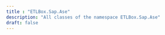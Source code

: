 ```yaml
---
title : "ETLBox.Sap.Ase"
description: "All classes of the namespace ETLBox.Sap.Ase"
draft: false
---
```

